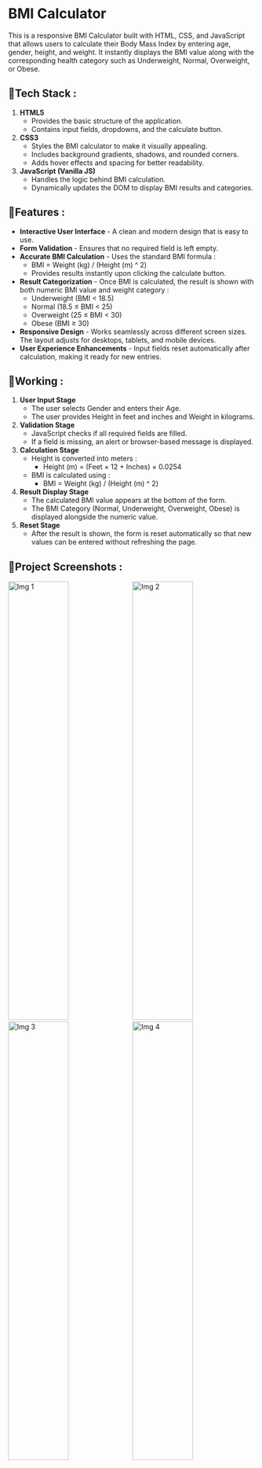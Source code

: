 # BMI Calculator
This is a responsive BMI Calculator built with HTML, CSS, and JavaScript that allows users to calculate their Body Mass Index by entering age, gender, height, and weight. It instantly displays the BMI value along with the corresponding health category such as Underweight, Normal, Overweight, or Obese.

## 📍Tech Stack :
1) **HTML5**
   - Provides the basic structure of the application.
   - Contains input fields, dropdowns, and the calculate button.
2) **CSS3**
   - Styles the BMI calculator to make it visually appealing.
   - Includes background gradients, shadows, and rounded corners.
   - Adds hover effects and spacing for better readability.
3) **JavaScript (Vanilla JS)**
   - Handles the logic behind BMI calculation.
   - Dynamically updates the DOM to display BMI results and categories.

## 📍Features :
- **Interactive User Interface** - A clean and modern design that is easy to use.
- **Form Validation** - Ensures that no required field is left empty.
- **Accurate BMI Calculation** - Uses the standard BMI formula :
  - BMI = Weight (kg) / (Height (m) ^ 2)
  - Provides results instantly upon clicking the calculate button.
- **Result Categorization** - Once BMI is calculated, the result is shown with both numeric BMI value and weight category :
  - Underweight (BMI < 18.5)
  - Normal (18.5 ≤ BMI < 25)
  - Overweight (25 ≤ BMI < 30)
  - Obese (BMI ≥ 30)
- **Responsive Design** - Works seamlessly across different screen sizes. The layout adjusts for desktops, tablets, and mobile devices.
- **User Experience Enhancements** - Input fields reset automatically after calculation, making it ready for new entries.

## 📍Working :
1) **User Input Stage**
   - The user selects Gender and enters their Age.
   - The user provides Height in feet and inches and Weight in kilograms.
2) **Validation Stage**
   - JavaScript checks if all required fields are filled.
   - If a field is missing, an alert or browser-based message is displayed.
3) **Calculation Stage**
   - Height is converted into meters :
     - Height (m) = (Feet × 12 + Inches) × 0.0254
   - BMI is calculated using :
     - BMI = Weight (kg) / (Height (m) ^ 2)
4) **Result Display Stage**
   - The calculated BMI value appears at the bottom of the form.
   - The BMI Category (Normal, Underweight, Overweight, Obese) is displayed alongside the numeric value.
5) **Reset Stage**
   - After the result is shown, the form is reset automatically so that new values can be entered without refreshing the page.

## 📍Project Screenshots :
<img width="49.5%" height="893" alt="Img 1" src="https://github.com/user-attachments/assets/c6d12442-4c41-4b58-811a-1972f032db17" />
<img width="49.5%" height="893" alt="Img 2" src="https://github.com/user-attachments/assets/248c8b31-a4bc-4762-a2fc-17f47945e00a" />
<img width="49.5%" height="893" alt="Img 3" src="https://github.com/user-attachments/assets/3a36b232-4248-4e2a-a9be-259d4e677b33" />
<img width="49.5%" height="893" alt="Img 4" src="https://github.com/user-attachments/assets/01fb4a95-9f3b-44b8-976f-ab10a964da5c" />
